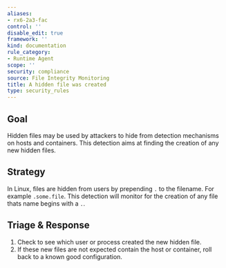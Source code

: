 ```yaml
---
aliases:
- rx6-2a3-fac
control: ''
disable_edit: true
framework: ''
kind: documentation
rule_category:
- Runtime Agent
scope: ''
security: compliance
source: File Integrity Monitoring
title: A hidden file was created
type: security_rules
---
```


## Goal
Hidden files may be used by attackers to hide from detection mechanisms on hosts and containers. This detection aims at finding the creation of any new hidden files.

## Strategy
In Linux, files are hidden from users by prepending `.` to the filename. For example `.some.file`. This detection will monitor for the creation of any file thats name begins with a `.`.

## Triage & Response
1. Check to see which user or process created the new hidden file.
3. If these new files are not expected contain the host or container, roll back to a known good configuration.
